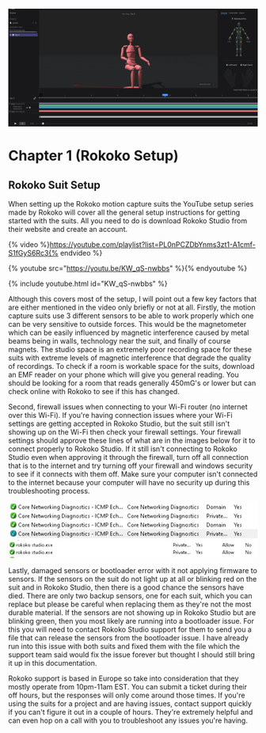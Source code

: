 ![Rokoko Scene](/assets/rokoko_chap1.png)

# Chapter 1 (Rokoko Setup)

## Rokoko Suit Setup

When setting up the Rokoko motion capture suits the YouTube setup series made by Rokoko will cover all the general setup instructions for getting started with the suits. All you need to do is download Rokoko Studio from their website and create an account. 


{% video %}https://youtube.com/playlist?list=PL0nPCZDbYnms3zt1-A1cmf-S1fGyS6Rc3{% endvideo %}

{% youtube src="https://youtu.be/KW_qS-nwbbs" %}{% endyoutube %}


{% include youtube.html id="KW_qS-nwbbs" %} 

Although this covers most of the setup, I will point out a few key factors that are either mentioned in the video only briefly or not at all. Firstly, the motion capture suits use 3 different sensors to be able to work properly which one can be very sensitive to outside forces. This would be the magnetometer which can be easily influenced by magnetic interference caused by metal beams being in walls, technology near the suit, and finally of course magnets. The studio space is an extremely poor recording space for these suits with extreme levels of magnetic interference that degrade the quality of recordings. To check if a room is workable space for the suits, download an EMF reader on your phone which will give you general reading. You should be looking for a room that reads generally 450mG's or lower but can check online with Rokoko to see if this has changed. 

Second, firewall issues when connecting to your Wi-Fi router (no internet over this Wi-Fi). If you're having connection issues where your Wi-Fi settings are getting accepted in Rokoko Studio, but the suit still isn't showing up on the Wi-Fi then check your firewall settings. Your firewall settings should approve these lines of what are in the images below for it to connect properly to Rokoko Studio. If it still isn't connecting to Rokoko Studio even when approving it through the firewall, turn off all connection that is to the internet and try turning off your firewall and windows security to see if it connects with them off. Make sure your computer isn't connected to the internet because your computer will have no security up during this troubleshooting process.

![Hidden Firewall Changes](/assets/firewall1.png)
![Rokoko Studio Firewall](/assets/firewall2.png)

Lastly, damaged sensors or bootloader error with it not applying firmware to sensors. If the sensors on the suit do not light up at all or blinking red on the suit and in Rokoko Studio, then there is a good chance the sensors have died. There are only two backup sensors, one for each suit, which you can replace but please be careful when replacing them as they're not the most durable material. If the sensors are not showing up in Rokoko Studio but are blinking green, then you most likely are running into a bootloader issue. For this you will need to contact Rokoko Studio support for them to send you a file that can release the sensors from the bootloader issue. I have already run into this issue with both suits and fixed them with the file which the support team said would fix the issue forever but thought I should still bring it up in this documentation.

Rokoko support is based in Europe so take into consideration that they mostly operate from 10pm-11am EST. You can submit a ticket during their off hours, but the responses will only come around those times. If you're using the suits for a project and are having issues, contact support quickly if you can't figure it out in a couple of hours. They're extremely helpful and can even hop on a call with you to troubleshoot any issues you're having.
